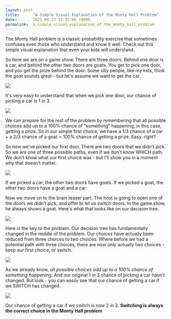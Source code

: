 ```yaml
---
layout: post
title:      "A Simple Visual Explanation of the Monty Hall Problem"
date:       2021-04-23 17:35:06 +0000
permalink:  a_simple_visual_explanation_of_the_monty_hall_problem
---
```




The Monty Hall problem is a classic probability exercise that sometimes confuses even those who understand and know it well. Check out this simple visual explanation that even your kids will understand.

So here we are on a game show. There are three doors. Behind one door is a car, and behind the other two doors are goats. You get to pick one door, and you get the prize behind the door. Some silly people, like my kids, think the goat sounds great - but let's assume we want to get the car.

![](https://i.imgur.com/trVvaqg.jpg)

It's very easy to understand that when we pick one door, our chance of picking a car is 1 in 3.

![](https://i.imgur.com/dr2qcTI.jpg)

We can prepare for the rest of the problem by remembering that all possible choices add up to a 100% chance of "something" happening, in this case, getting a prize. So in our simple first choice, we have a 1/3 chance of a car + a 2/3 chance of a goat = 100% chance of getting a prize. Easy, right? 

So now we've picked our first door. There are two doors that we didn't pick. So we are one of three possible paths, even if we don't know WHICH path. We don't know what our first choice was - but I'll show you in a moment why that doesn't matter.

![](https://i.imgur.com/oeaBuql.jpg)

If we picked a car, the other two doors have goats. If we picked a goat, the other two doors have a goat and a car.

Now we move on to the brain teaser part. The host is going to open one of the doors we didn't pick, and offer to let us switch doors. In the game show, he always shows a goat. Here's what that looks like on our decision tree.

![](https://i.imgur.com/is4rRDm.jpg)

Here is the key to the problem. Our decision tree has fundamentally changed in the middle of the problem. Our choices have actually been reduced from three choices to two choices. Where before we had a potential path with three choices, there are now only actually two choices - keep our first choice, or switch.

![](https://i.imgur.com/v6bYqmt.jpg)

As we already know, *all possible choices add up to a 100% chance of something happening*. And our original 1 in 3 chance of picking a car hasn't changed. But look - you can easily see that our chance of getting a car if we SWITCH has  changed.

![](https://i.imgur.com/Ky3OZxS.jpg)

Our chance of getting a car if we switch is now 2 in 3. **Switching is always the correct choice in the Monty Hall problem**






